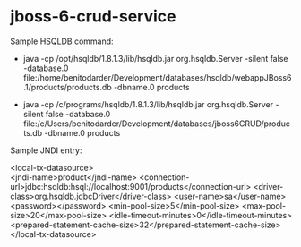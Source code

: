 # jboss-6-crud-service

Sample HSQLDB command: 

* java -cp /opt/hsqldb/1.8.1.3/lib/hsqldb.jar org.hsqldb.Server -silent false -database.0 file:/home/benitodarder/Development/databases/hsqldb/webappJBoss6.1/products/products.db -dbname.0 products

* java -cp /c/programs/hsqldb/1.8.1.3/lib/hsqldb.jar org.hsqldb.Server -silent false -database.0 file:/c/Users/benitodarder/Development/databases/jboss6CRUD/products.db -dbname.0 products

Sample JNDI entry:

   &lt;local-tx-datasource&gt;  
      &lt;jndi-name&gt;product&lt;/jndi-name&gt;
      &lt;connection-url&gt;jdbc:hsqldb:hsql://localhost:9001/products&lt;/connection-url&gt;
      &lt;driver-class&gt;org.hsqldb.jdbcDriver&lt;/driver-class&gt;
      &lt;user-name&gt;sa&lt;/user-name&gt;
      &lt;password&gt;&lt;/password&gt;
      &lt;min-pool-size&gt;5&lt;/min-pool-size&gt;
      &lt;max-pool-size&gt;20&lt;/max-pool-size&gt;
      &lt;idle-timeout-minutes&gt;0&lt;/idle-timeout-minutes&gt;
      &lt;prepared-statement-cache-size&gt;32&lt;/prepared-statement-cache-size&gt;
   &lt;/local-tx-datasource&gt;
